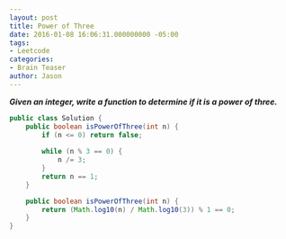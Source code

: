 ```yaml
---
layout: post
title: Power of Three
date: 2016-01-08 16:06:31.000000000 -05:00
tags:
- Leetcode
categories:
- Brain Teaser
author: Jason
---
```

<p><strong><em>Given an integer, write a function to determine if it is a power of three.</em></strong></p>


``` java
public class Solution {
    public boolean isPowerOfThree(int n) {
        if (n <= 0) return false;
        
        while (n % 3 == 0) {
            n /= 3;
        }
        return n == 1;
    }

    public boolean isPowerOfThree(int n) {
        return (Math.log10(n) / Math.log10(3)) % 1 == 0;
    }
}
```
